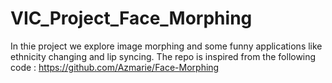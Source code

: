 # VIC_Project_Face_Morphing
In thie project we explore image morphing and some funny applications like ethnicity changing and lip syncing. The repo is inspired from the following code : https://github.com/Azmarie/Face-Morphing
